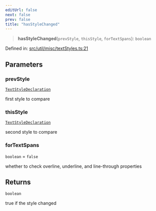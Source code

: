 ```yaml
---
editUrl: false
next: false
prev: false
title: "hasStyleChanged"
---
```


> **hasStyleChanged**(`prevStyle`, `thisStyle`, `forTextSpans`): `boolean`

Defined in: [src/util/misc/textStyles.ts:21](https://github.com/fabricjs/fabric.js/blob/8206f10a405480a7ba988ff6cfdde6412c1f13f8/src/util/misc/textStyles.ts#L21)

## Parameters

### prevStyle

[`TextStyleDeclaration`](/api/type-aliases/textstyledeclaration/)

first style to compare

### thisStyle

[`TextStyleDeclaration`](/api/type-aliases/textstyledeclaration/)

second style to compare

### forTextSpans

`boolean` = `false`

whether to check overline, underline, and line-through properties

## Returns

`boolean`

true if the style changed
